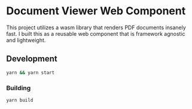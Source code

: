 # Document Viewer Web Component

This project utilizes a wasm library that renders PDF documents insanely fast. I built this as a reusable web component that is framework agnostic and lightweight. 

## Development

```bash
yarn && yarn start
```

### Building

```bash
yarn build
```
